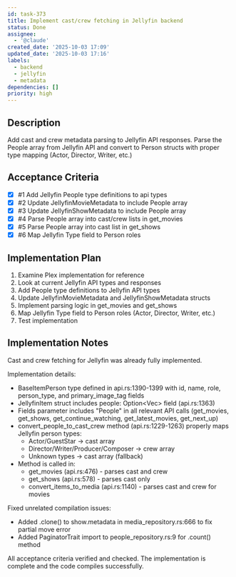 ```yaml
---
id: task-373
title: Implement cast/crew fetching in Jellyfin backend
status: Done
assignee:
  - '@claude'
created_date: '2025-10-03 17:09'
updated_date: '2025-10-03 17:16'
labels:
  - backend
  - jellyfin
  - metadata
dependencies: []
priority: high
---
```


## Description

Add cast and crew metadata parsing to Jellyfin API responses. Parse the People array from Jellyfin API and convert to Person structs with proper type mapping (Actor, Director, Writer, etc.)

## Acceptance Criteria
<!-- AC:BEGIN -->
- [x] #1 Add Jellyfin People type definitions to api types
- [x] #2 Update JellyfinMovieMetadata to include People array
- [x] #3 Update JellyfinShowMetadata to include People array
- [x] #4 Parse People array into cast/crew lists in get_movies
- [x] #5 Parse People array into cast list in get_shows
- [x] #6 Map Jellyfin Type field to Person roles
<!-- AC:END -->


## Implementation Plan

1. Examine Plex implementation for reference
2. Look at current Jellyfin API types and responses
3. Add People type definitions to Jellyfin API types
4. Update JellyfinMovieMetadata and JellyfinShowMetadata structs
5. Implement parsing logic in get_movies and get_shows
6. Map Jellyfin Type field to Person roles (Actor, Director, Writer, etc.)
7. Test implementation


## Implementation Notes

Cast and crew fetching for Jellyfin was already fully implemented.

Implementation details:
- BaseItemPerson type defined in api.rs:1390-1399 with id, name, role, person_type, and primary_image_tag fields
- JellyfinItem struct includes people: Option<Vec<BaseItemPerson>> field (api.rs:1363)
- Fields parameter includes "People" in all relevant API calls (get_movies, get_shows, get_continue_watching, get_latest_movies, get_next_up)
- convert_people_to_cast_crew method (api.rs:1229-1263) properly maps Jellyfin person types:
  - Actor/GuestStar → cast array
  - Director/Writer/Producer/Composer → crew array
  - Unknown types → cast array (fallback)
- Method is called in:
  - get_movies (api.rs:476) - parses cast and crew
  - get_shows (api.rs:578) - parses cast only
  - convert_items_to_media (api.rs:1140) - parses cast and crew for movies

Fixed unrelated compilation issues:
- Added .clone() to show.metadata in media_repository.rs:666 to fix partial move error
- Added PaginatorTrait import to people_repository.rs:9 for .count() method

All acceptance criteria verified and checked. The implementation is complete and the code compiles successfully.
